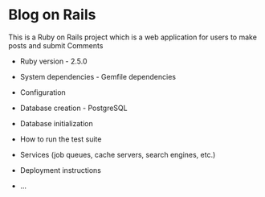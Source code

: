 # Blog on Rails

This is a Ruby on Rails project which is a web application for users to make posts and submit Comments

* Ruby version - 2.5.0

* System dependencies - Gemfile dependencies

* Configuration

* Database creation - PostgreSQL

* Database initialization

* How to run the test suite

* Services (job queues, cache servers, search engines, etc.)

* Deployment instructions

* ...
